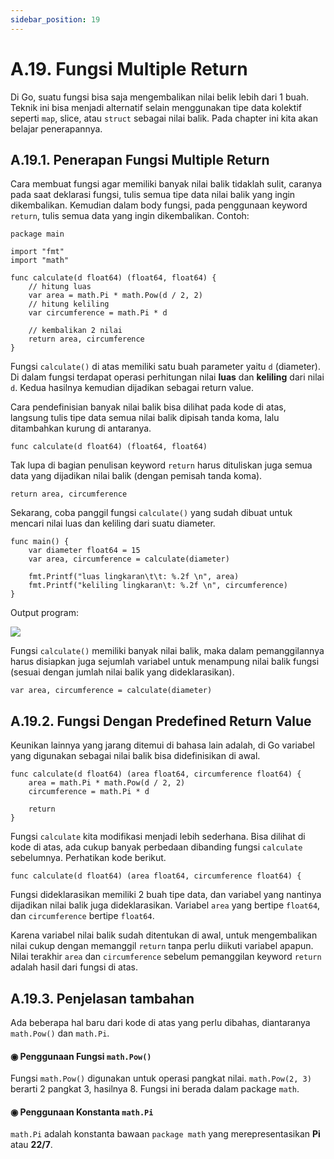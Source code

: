 ```yaml
---
sidebar_position: 19
---
```


# A.19. Fungsi Multiple Return


Di Go, suatu fungsi bisa saja mengembalikan nilai belik lebih dari 1 buah. Teknik ini bisa menjadi alternatif selain menggunakan tipe data kolektif seperti `map`, slice, atau `struct` sebagai nilai balik. Pada chapter ini kita akan belajar penerapannya.

## A.19.1. Penerapan Fungsi Multiple Return

Cara membuat fungsi agar memiliki banyak nilai balik tidaklah sulit, caranya pada saat deklarasi fungsi, tulis semua tipe data nilai balik yang ingin dikembalikan. Kemudian dalam body fungsi, pada penggunaan keyword  `return`, tulis semua data yang ingin dikembalikan. Contoh:

```
package main

import "fmt"
import "math"

func calculate(d float64) (float64, float64) {
    // hitung luas
    var area = math.Pi * math.Pow(d / 2, 2)
    // hitung keliling
    var circumference = math.Pi * d

    // kembalikan 2 nilai
    return area, circumference
}
```
Fungsi  `calculate()`  di atas memiliki satu buah parameter yaitu  `d`  (diameter). Di dalam fungsi terdapat operasi perhitungan nilai  **luas**  dan  **keliling**  dari nilai  `d`. Kedua hasilnya kemudian dijadikan sebagai return value.

Cara pendefinisian banyak nilai balik bisa dilihat pada kode di atas, langsung tulis tipe data semua nilai balik dipisah tanda koma, lalu ditambahkan kurung di antaranya.

```
func calculate(d float64) (float64, float64)
```

Tak lupa di bagian penulisan keyword  `return`  harus dituliskan juga semua data yang dijadikan nilai balik (dengan pemisah tanda koma).

```
return area, circumference
```

Sekarang, coba panggil fungsi  `calculate()`  yang sudah dibuat untuk mencari nilai luas dan keliling dari suatu diameter.
```
func main() {
    var diameter float64 = 15
    var area, circumference = calculate(diameter)

    fmt.Printf("luas lingkaran\t\t: %.2f \n", area)
    fmt.Printf("keliling lingkaran\t: %.2f \n", circumference)
}
```

Output program:

**![](https://lh7-rt.googleusercontent.com/docsz/AD_4nXfsnHE4d6vGS2VtrtstxCl2pZKqXIMaoS8K8GRBvxFwvJ9lCAFFEj4bjmrwo0Yc-yuh0K7o4oQQ4u1y7caXO9YjzWAR_a6p-vh0MTJ8Ns6gDMrMNL1ASymhCXm6Svgk-jrfsslspNwZ5nlQAGL9cSn2DxGi?key=d3s-vJLBsYtwvRvGfZhdnw)**


Fungsi  `calculate()`  memiliki banyak nilai balik, maka dalam pemanggilannya harus disiapkan juga sejumlah variabel untuk menampung nilai balik fungsi (sesuai dengan jumlah nilai balik yang dideklarasikan).

```
var area, circumference = calculate(diameter)
```

## A.19.2. Fungsi Dengan Predefined Return Value

Keunikan lainnya yang jarang ditemui di bahasa lain adalah, di Go variabel yang digunakan sebagai nilai balik bisa didefinisikan di awal.

```
func calculate(d float64) (area float64, circumference float64) {
    area = math.Pi * math.Pow(d / 2, 2)
    circumference = math.Pi * d

    return
}
```
Fungsi  `calculate`  kita modifikasi menjadi lebih sederhana. Bisa dilihat di kode di atas, ada cukup banyak perbedaan dibanding fungsi  `calculate`  sebelumnya. Perhatikan kode berikut.

```
func calculate(d float64) (area float64, circumference float64) {
```

Fungsi dideklarasikan memiliki 2 buah tipe data, dan variabel yang nantinya dijadikan nilai balik juga dideklarasikan. Variabel  `area`  yang bertipe  `float64`, dan  `circumference`  bertipe  `float64`.

Karena variabel nilai balik sudah ditentukan di awal, untuk mengembalikan nilai cukup dengan memanggil  `return`  tanpa perlu diikuti variabel apapun. Nilai terakhir  `area`  dan  `circumference`  sebelum pemanggilan keyword  `return`  adalah hasil dari fungsi di atas.

## A.19.3. Penjelasan tambahan

Ada beberapa hal baru dari kode di atas yang perlu dibahas, diantaranya  `math.Pow()`  dan  `math.Pi`.

#### ◉ Penggunaan Fungsi  `math.Pow()`

Fungsi  `math.Pow()`  digunakan untuk operasi pangkat nilai.  `math.Pow(2, 3)`  berarti 2 pangkat 3, hasilnya 8. Fungsi ini berada dalam package  `math`.

#### ◉ Penggunaan Konstanta  `math.Pi`

`math.Pi`  adalah konstanta bawaan  `package math`  yang merepresentasikan  **Pi**  atau  **22/7**.